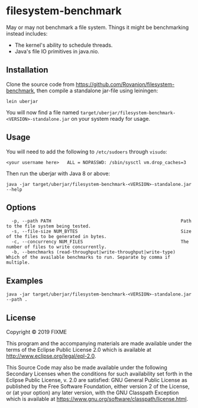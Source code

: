# filesystem-benchmark

May or may not benchmark a file system. Things it might be
benchmarking instead includes:

* The kernel's ability to schedule threads.
* Java's file IO primitives in java.nio.

## Installation

Clone the source code from https://github.com/Rovanion/filesystem-benchmark, then compile a standalone jar-file using leiningen:

```
lein uberjar
```

You will now find a file named `target/uberjar/filesystem-benchmark-<VERSION>-standalone.jar` on your system ready for usage.

## Usage

You will need to add the following to `/etc/sudoers` through `visudo`:

```
<your username here>   ALL = NOPASSWD: /sbin/sysctl vm.drop_caches=3
```

Then run the uberjar with Java 8 or above:

```
java -jar target/uberjar/filesystem-benchmark-<VERSION>-standalone.jar --help
```

## Options

```
  -p, --path PATH                                                 Path to the file system being tested.
  -s, --file-size NUM_BYTES                                       Size of the files to be generated in bytes.
  -c, --concurrency NUM_FILES                                     The number of files to write concurrently.
  -b, --benchmarks (read-throughput|write-throughput|write-type)  Which of the available benchmarks to run. Separate by comma if multiple.
```

## Examples

```
java -jar target/uberjar/filesystem-benchmark-<VERSION>-standalone.jar --path .
```


## License

Copyright © 2019 FIXME

This program and the accompanying materials are made available under the
terms of the Eclipse Public License 2.0 which is available at
http://www.eclipse.org/legal/epl-2.0.

This Source Code may also be made available under the following Secondary
Licenses when the conditions for such availability set forth in the Eclipse
Public License, v. 2.0 are satisfied: GNU General Public License as published by
the Free Software Foundation, either version 2 of the License, or (at your
option) any later version, with the GNU Classpath Exception which is available
at https://www.gnu.org/software/classpath/license.html.
